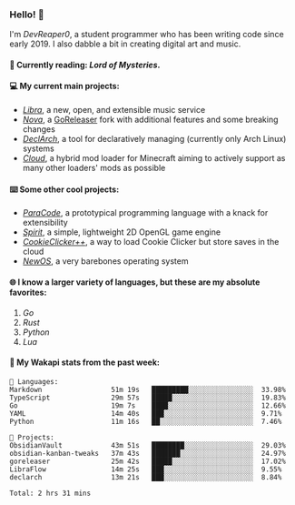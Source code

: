 ### Hello! 👋

I'm _DevReaper0_, a student programmer who has been writing code since early 2019. I also dabble a bit in creating digital art and music.

#### 📖 Currently reading: *Lord of Mysteries*.

#### 💻 My current main projects:

-   _[Libra](https://github.com/LibraMusic)_, a new, open, and extensible music service
-   _[Nova](https://github.com/LibraMusic/Nova)_, a [GoReleaser](https://github.com/goreleaser/goreleaser) fork with additional features and some breaking changes
-   _[DeclArch](https://github.com/DevReaper0/declarch)_, a tool for declaratively managing (currently only Arch Linux) systems
-   _[Cloud](https://github.com/CloudLoaderMC/CloudLoader)_, a hybrid mod loader for Minecraft aiming to actively support as many other loaders' mods as possible

#### ⌨️ Some other cool projects:

-   _[ParaCode](https://github.com/ParaCodeLang/ParaCode)_, a prototypical programming language with a knack for extensibility
-   _[Spirit](https://gitlab.com/DevReaper0/SpiritEngine)_, a simple, lightweight 2D OpenGL game engine
-   _[CookieClicker++](https://github.com/DevReaper0/CookieClickerPlusPlus)_, a way to load Cookie Clicker but store saves in the cloud
-   _[NewOS](https://github.com/DevReaper0/NewOS)_, a very barebones operating system

#### 🌐 I know a larger variety of languages, but these are my absolute favorites:

1. _Go_
2. _Rust_
3. _Python_
4. _Lua_

#### 📡 My Wakapi stats from the past week:

```text
💾 Languages:
Markdown                 51m 19s   █████████░░░░░░░░░░░░░░░░  33.98%
TypeScript               29m 57s   █████░░░░░░░░░░░░░░░░░░░░  19.83%
Go                       19m 7s    ████░░░░░░░░░░░░░░░░░░░░░  12.66%
YAML                     14m 40s   ███░░░░░░░░░░░░░░░░░░░░░░  9.71%
Python                   11m 16s   ██░░░░░░░░░░░░░░░░░░░░░░░  7.46%

💼 Projects:
ObsidianVault            43m 51s   ████████░░░░░░░░░░░░░░░░░  29.03%
obsidian-kanban-tweaks   37m 43s   ███████░░░░░░░░░░░░░░░░░░  24.97%
goreleaser               25m 42s   █████░░░░░░░░░░░░░░░░░░░░  17.02%
LibraFlow                14m 25s   ███░░░░░░░░░░░░░░░░░░░░░░  9.55%
declarch                 13m 21s   ███░░░░░░░░░░░░░░░░░░░░░░  8.84%

Total: 2 hrs 31 mins
```
